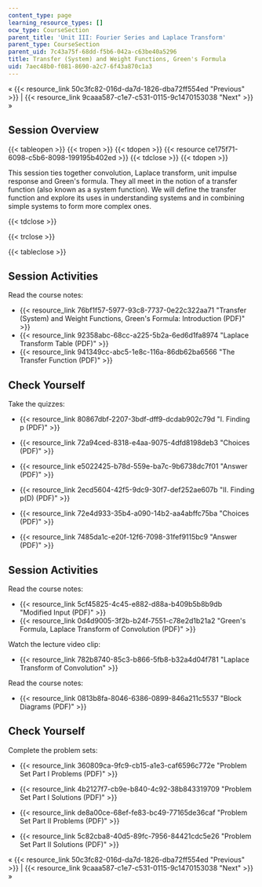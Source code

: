 ```yaml
---
content_type: page
learning_resource_types: []
ocw_type: CourseSection
parent_title: 'Unit III: Fourier Series and Laplace Transform'
parent_type: CourseSection
parent_uid: 7c43a75f-68dd-f5b6-042a-c63be40a5296
title: Transfer (System) and Weight Functions, Green's Formula
uid: 7aec48b0-f081-8690-a2c7-6f43a870c1a3
---
```


« {{< resource_link 50c3fc82-016d-da7d-1826-dba72ff554ed "Previous" >}} | {{< resource_link 9caaa587-c1e7-c531-0115-9c1470153038 "Next" >}} »

Session Overview
----------------

{{< tableopen >}}
{{< tropen >}}
{{< tdopen >}}
{{< resource ce175f71-6098-c5b6-8098-199195b402ed >}}
{{< tdclose >}}
{{< tdopen >}}


This session ties together convolution, Laplace transform, unit impulse response and Green's formula. They all meet in the notion of a transfer function (also known as a system function). We will define the transfer function and explore its uses in understanding systems and in combining simple systems to form more complex ones.


{{< tdclose >}}

{{< trclose >}}

{{< tableclose >}}

Session Activities
------------------

Read the course notes:

*   {{< resource_link 76bf1f57-5977-93c8-7737-0e22c322aa71 "Transfer (System) and Weight Functions, Green's Formula: Introduction (PDF)" >}}
*   {{< resource_link 92358abc-68cc-a225-5b2a-6ed6d1fa8974 "Laplace Transform Table (PDF)" >}}
*   {{< resource_link 941349cc-abc5-1e8c-116a-86db62ba6566 "The Transfer Function (PDF)" >}}

Check Yourself
--------------

Take the quizzes:

*   {{< resource_link 80867dbf-2207-3bdf-dff9-dcdab902c79d "I. Finding p (PDF)" >}}
*   {{< resource_link 72a94ced-8318-e4aa-9075-4dfd8198deb3 "Choices (PDF)" >}}
*   {{< resource_link e5022425-b78d-559e-ba7c-9b6738dc7f01 "Answer (PDF)" >}}
  
*   {{< resource_link 2ecd5604-42f5-9dc9-30f7-def252ae607b "II. Finding p(D) (PDF)" >}}
*   {{< resource_link 72e4d933-35b4-a090-14b2-aa4abffc75ba "Choices (PDF)" >}}
*   {{< resource_link 7485da1c-e20f-12f6-7098-31fef9115bc9 "Answer (PDF)" >}}

Session Activities
------------------

Read the course notes:

*   {{< resource_link 5cf45825-4c45-e882-d88a-b409b5b8b9db "Modified Input (PDF)" >}}
*   {{< resource_link 0d4d9005-3f2b-b24f-7551-c78e2d1b21a2 "Green's Formula, Laplace Transform of Convolution (PDF)" >}}

Watch the lecture video clip:

*   {{< resource_link 782b8740-85c3-b866-5fb8-b32a4d04f781 "Laplace Transform of Convolution" >}}

Read the course notes:

*   {{< resource_link 0813b8fa-8046-6386-0899-846a211c5537 "Block Diagrams (PDF)" >}}

Check Yourself
--------------

Complete the problem sets:

*   {{< resource_link 360809ca-9fc9-cb15-a1e3-caf6596c772e "Problem Set Part I Problems (PDF)" >}}
*   {{< resource_link 4b2127f7-cb9e-b840-4c92-38b843319709 "Problem Set Part I Solutions (PDF)" >}}
  
*   {{< resource_link de8a00ce-68ef-fe83-bc49-77165de36caf "Problem Set Part II Problems (PDF)" >}}
*   {{< resource_link 5c82cba8-40d5-89fc-7956-84421cdc5e26 "Problem Set Part II Solutions (PDF)" >}}

« {{< resource_link 50c3fc82-016d-da7d-1826-dba72ff554ed "Previous" >}} | {{< resource_link 9caaa587-c1e7-c531-0115-9c1470153038 "Next" >}} »